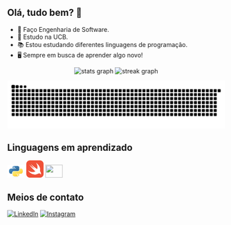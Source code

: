 ## Olá, tudo bem? 👋

- 🔭 Faço Engenharia de Software.
- 🎒 Estudo na UCB.
- 📚 Estou estudando diferentes linguagens de programação.
- 🖥️ Sempre em busca de aprender algo novo! 


<div align="center">
  <img src="https://github-readme-stats.vercel.app/api?username=gabxnz&hide_title=false&hide_rank=false&show_icons=true&include_all_commits=true&count_private=true&disable_animations=false&title_color=cccccc&text_color=cccccc&icon_color=cccccc&bg_color=000000&locale=en&hide_border=false" height="150" alt="stats graph"  />
  <img src="https://streak-stats.demolab.com?user=gabxnz&locale=en&mode=daily&title_color=cccccc&text_color=cccccc&ring=cccccc&fire=cccccc&currStreakLabel=cccccc&sideNums=cccccc&sideLabels=cccccc&dates=cccccc&background=000000&hide_border=false&border_radius=4" height="152" alt="streak graph"  />
</div>


![Snake animation](https://github.com/anafaulin/anafaulin/blob/output/github-contribution-grid-snake.svg)


 
## Linguagens em aprendizado  
<span>
  <img height="30" width="40" src="https://raw.githubusercontent.com/devicons/devicon/master/icons/python/python-original.svg" style="display: inline;">
  <img src="https://raw.githubusercontent.com/github/explore/main/topics/swift/swift.png" alt="Swift logo" width="40" height="40" />
 <img src="https://cdn.jsdelivr.net/gh/devicons/devicon/icons/javascript/javascript-original.svg" width="40" height="30"/>
</span>  

## Meios de contato

[![LinkedIn](https://img.shields.io/badge/LinkedIn-0077B5?style=for-the-badge&logo=linkedin&logoColor=white)](https://www.linkedin.com/in/ana-beatriz-caldeira-faulin-796619364/)
[![Instagram](https://img.shields.io/badge/Instagram-E4405F?style=for-the-badge&logo=instagram&logoColor=white)](https://www.instagram.com/anafaulin/)




